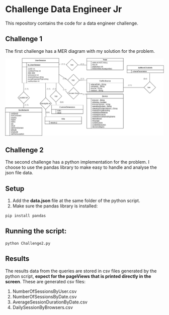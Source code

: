 # Challenge Data Engineer Jr 

This repository contains the code for a data engineer challenge.

## Challenge 1
The first challenge has a MER diagram with my solution for the problem. 

![](https://raw.githubusercontent.com/Leticia-paiva/ChallengeDataEngineerJr/master/Challenge1_MER.png "MER diagram") 

## Challenge 2
The second challenge has a python implementation for the problem.
I choose to use the pandas library to make easy to handle and analyse the json file data.

## Setup
1. Add the **data.json** file at the same folder of the python script.
2. Make sure the pandas library is installed:
```shell 
pip install pandas
```

## Running the script:
```shell 
python Challenge2.py
```

## Results
The results data from the queries are stored in csv files generated by the python script, **expect for the pageViews that is printed directly in the screen**.
These are generated csv files:
1. NumberOfSessionsByUser.csv
2. NumberOfSessionsByDate.csv
3. AverageSessionDurationByDate.csv
4. DailySessionByBrowsers.csv

